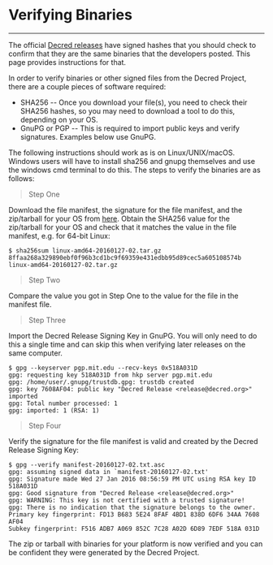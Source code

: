 # **Verifying Binaries**

---

The official
[Decred releases](https://github.com/decred/decred-release) have
signed hashes that you should check to confirm that they are the same
binaries that the developers posted.  This page provides instructions
for that.

In order to verify binaries or other signed files from the Decred
Project, there are a couple pieces of software required:

* SHA256 -- Once you download your file(s), you need to check their
  SHA256 hashes, so you may need to download a tool to do this,
  depending on your OS.
* GnuPG or PGP -- This is required to import public keys and verify
  signatures. Examples below use GnuPG.

The following instructions should work as is on Linux/UNIX/macOS.
Windows users will have to install sha256 and gnupg themselves and use
the windows cmd terminal to do this.  The steps to verify the binaries
are as follows:

> Step One

Download the file manifest, the signature for the file manifest, and
the zip/tarball for your OS from [here](https://github.com/decred/decred-binaries). Obtain the SHA256 value for the
zip/tarball for your OS and check that it matches the value in the
file manifest, e.g. for 64-bit Linux:

```no-highlight
$ sha256sum linux-amd64-20160127-02.tar.gz
8ffaa268a329890ebf0f96b3cd1bc9f69359e431edbb95d89cec5a605108574b linux-amd64-20160127-02.tar.gz
```

> Step Two

Compare the value you got in Step One to the value for the file in the
manifest file.

> Step Three

Import the Decred Release Signing Key in GnuPG.  You will only need to
do this a single time and can skip this when verifying later releases
on the same computer.

```no-highlight
$ gpg --keyserver pgp.mit.edu --recv-keys 0x518A031D
gpg: requesting key 518A031D from hkp server pgp.mit.edu
gpg: /home/user/.gnupg/trustdb.gpg: trustdb created
gpg: key 7608AF04: public key "Decred Release <release@decred.org>" imported
gpg: Total number processed: 1
gpg: imported: 1 (RSA: 1)
```

> Step Four

Verify the signature for the file manifest is valid and created by the
Decred Release Signing Key:

```no-highlight
$ gpg --verify manifest-20160127-02.txt.asc
gpg: assuming signed data in `manifest-20160127-02.txt'
gpg: Signature made Wed 27 Jan 2016 08:56:59 PM UTC using RSA key ID 518A031D
gpg: Good signature from "Decred Release <release@decred.org>"
gpg: WARNING: This key is not certified with a trusted signature!
gpg: There is no indication that the signature belongs to the owner.
Primary key fingerprint: FD13 B683 5E24 8FAF 4BD1 838D 6DF6 34AA 7608 AF04
Subkey fingerprint: F516 ADB7 A069 852C 7C28 A02D 6D89 7EDF 518A 031D
```

The zip or tarball with binaries for your platform is now verified and
you can be confident they were generated by the Decred Project.
